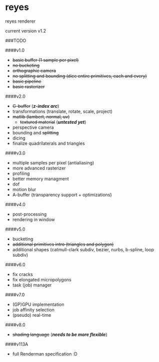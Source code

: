 # reyes
reyes renderer

current version v1.2

###TODO

####v1.0

- ~~basic buffer (1 sample per pixel)~~
- ~~no bucketing~~
- ~~orthographic camera~~
- ~~no splitting and bounding (dice entire primitives, each and every)~~
- ~~basic pipeline~~
- ~~basic rasterizer~~

####v2.0

- ~~G-buffer~~ (***z-index arc***)
- transformations (translate, rotate, scale, project)
- ~~matlib (lambert, normal, uv)~~
    - ~~textured material~~ (***untested yet***)
- perspective camera
- bounding and ~~splitting~~
- dicing
- finalize quadrilaterals and triangles

####v3.0

- multiple samples per pixel (antialiasing)
- more advanced rasterizer
- profiling
- better memory managment
- dof
- motion blur
- A-buffer (transparency support + optimizations)

####v4.0

- post-processing
- rendering in window

####v5.0

- bucketing
- ~~additional primitives intro (triangles and polygon)~~
- additional shapes (catmull-clark subdiv, bezier, nurbs, b-spline, loop subdiv)

####v6.0

- fix cracks
- fix elongated micropolygons
- task (job) manager

####v7.0

- (GP)GPU implementation
- job affinity selection
- (pseudo) real-time

####v8.0

- ~~shading language~~ (***needs to be more flexible***)

####v113A

- full Renderman specification :D